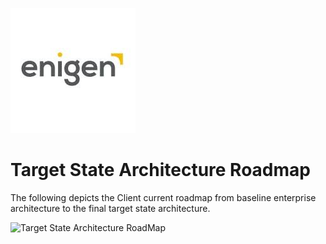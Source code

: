 ![Client Logo](../../../images/enigen.jpeg)
# Target State Architecture Roadmap

The following depicts the Client current roadmap from baseline 
enterprise architecture to the final target state architecture.
 
![Target State Architecture RoadMap]()

